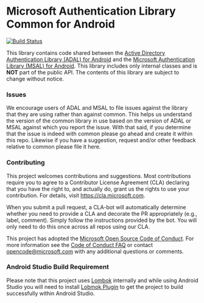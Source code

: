 # Microsoft Authentication Library Common for Android
[![Build Status](https://travis-ci.com/AzureAD/microsoft-authentication-library-common-for-android.svg?token=h2nbumGCE3DdxpFdJZ6S&branch=dev)](https://travis-ci.com/AzureAD/microsoft-authentication-library-common-for-android)

This library contains code shared between the [Active Directory Authentication Library (ADAL) for Android](https://github.com/AzureAD/azure-activedirectory-library-for-android) and the [Microsoft Authentication Library (MSAL) for Android](https://github.com/AzureAD/microsoft-authentication-library-for-android).  This library includes only internal classes and is **NOT** part of the public API.  The contents of this library are subject to change without notice.

### Issues
We encourage users of ADAL and MSAL to file issues against the library that they are using rather than against common.  This helps us understand the version of the common library in use based on the version of ADAL or MSAL against which you report the issue.  With that said, if you determine that the issue is indeed with common please go ahead and create it within this repo.  Likewise if you have a suggestion, request and/or other feedback relative to common please file it here.

### Contributing

This project welcomes contributions and suggestions.  Most contributions require you to agree to a
Contributor License Agreement (CLA) declaring that you have the right to, and actually do, grant us
the rights to use your contribution. For details, visit https://cla.microsoft.com.

When you submit a pull request, a CLA-bot will automatically determine whether you need to provide
a CLA and decorate the PR appropriately (e.g., label, comment). Simply follow the instructions
provided by the bot. You will only need to do this once across all repos using our CLA.

This project has adopted the [Microsoft Open Source Code of Conduct](https://opensource.microsoft.com/codeofconduct/).
For more information see the [Code of Conduct FAQ](https://opensource.microsoft.com/codeofconduct/faq/) or
contact [opencode@microsoft.com](mailto:opencode@microsoft.com) with any additional questions or comments.

### Android Studio Build Requirement
Please note that this project uses [Lombok](https://projectlombok.org/) internally and while using Android Studio you will need to install [Lobmok Plugin](https://plugins.jetbrains.com/plugin/6317-lombok) to get the project to build successfully within Android Studio.

